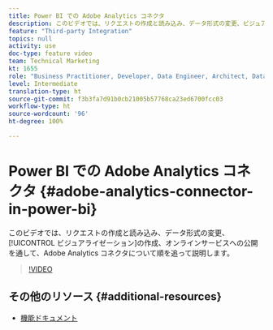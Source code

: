```yaml
---
title: Power BI での Adobe Analytics コネクタ
description: このビデオでは、リクエストの作成と読み込み、データ形式の変更、ビジュアライゼーションの作成、オンラインサービスへの公開を通して、Adobe Analytics コネクタについて順を追って説明します。
feature: "Third-party Integration"
topics: null
activity: use
doc-type: feature video
team: Technical Marketing
kt: 1655
role: "Business Practitioner, Developer, Data Engineer, Architect, Data Architect, Administrator, Leader"
level: Intermediate
translation-type: ht
source-git-commit: f3b3fa7d91b0cb21005b57768ca23ed6700fcc03
workflow-type: ht
source-wordcount: '96'
ht-degree: 100%

---
```



# Power BI での Adobe Analytics コネクタ {#adobe-analytics-connector-in-power-bi}

このビデオでは、リクエストの作成と読み込み、データ形式の変更、[!UICONTROL ビジュアライゼーション]の作成、オンラインサービスへの公開を通して、Adobe Analytics コネクタについて順を追って説明します。

>[!VIDEO](https://video.tv.adobe.com/v/23130/?quality=12)

## その他のリソース {#additional-resources}

* [機能ドキュメント](https://docs.microsoft.com/ja-JP/power-bi/desktop-connect-adobe-analytics)

